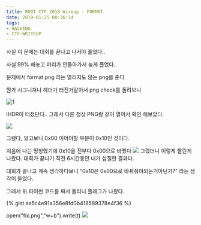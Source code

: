 ```yaml
---
title: ROOT CTF 2018 Wireup - FORMAT
date: 2019-01-25 00:36:14
tags: 
- HACKING
- CTF-WRITEUP
---
```



사실 이 문제는 대회를 끝나고 나서야 풀었다..

사실 99% 해놓고 머리가 안돌아가서 늦게 풀었다..



문제에서 format.png 라는 열리지도 않는 png를 준다

 

뭔가 시그니쳐나 헤더가 터진거같아서 png check를 돌려보니

![1](https://user-images.githubusercontent.com/24792377/51729849-b1c41600-20b8-11e9-9ff8-7170602b8d24.png)

IHDR이 터졌단다.. 그래서 다른 정상 PNG랑 같이 열어서 확인 해보았다.

![](https://user-images.githubusercontent.com/24792377/51729850-b1c41600-20b8-11e9-869b-e6949c9a7c72.jpg)

그랬다, 알고보니 0x00 이어야할 부분이 0x10인 것이다. 

처음에 나는 멍청했기에 0x10을 전부다 0x00으로 바꿨다
![](https://user-images.githubusercontent.com/24792377/51729851-b1c41600-20b8-11e9-9a96-9adcbfa40dd6.png)
그랬더니 이렇게 짤린게 나왔다. 대회가 끝나기 직전 6시간동안 내가 삽질한 결과다.

대회가 끝나고 계속 생각하다보니 "0x10은 0x00으로 바꿔줘야되는거아닌가?" 라는 생각이 들었다.

그래서 위 파이썬 코드를 짜서 돌리니 플래그가 나왔다.

{% gist aa5c4e91a356e8fd0b418589378e4f36 %}

open("fix.png","w+b").write(t)
![](https://user-images.githubusercontent.com/24792377/51729852-b1c41600-20b8-11e9-852c-68bbf4c7e05f.png)

